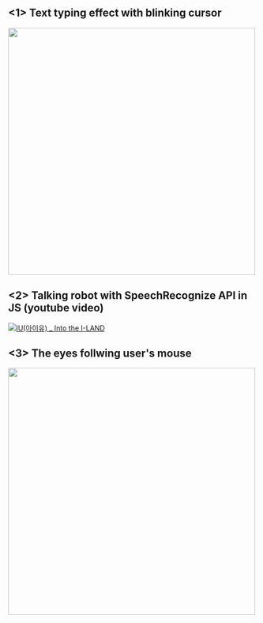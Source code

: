 <h2><1> Text typing effect with blinking cursor</h2>

<p><img src=https://user-images.githubusercontent.com/104751913/217861257-c9d8efd1-29f2-44c9-a846-80b62ac7f087.mov width=500px></p>

<h2><2> Talking robot with SpeechRecognize API in JS (youtube video) </h2>

[![IU(아이유) _ Into the I-LAND](http://img.youtube.com/vi/NfpCibCbT0Q/0.jpg)](https://youtu.be/NfpCibCbT0Q) 

<h2><3> The eyes follwing user's mouse</h2>
<p><img src=https://user-images.githubusercontent.com/104751913/217864810-5d9c7d93-fea4-4356-a3f9-a5e4734eede3.gif width=500px></p>


